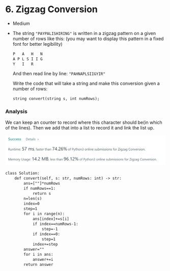 # 6. Zigzag Conversion

* Medium
*   The string `"PAYPALISHIRING"` is written in a zigzag pattern on a given number of rows like this: (you may want to display this pattern in a fixed font for better legibility)

    ```
    P   A   H   N
    A P L S I I G
    Y   I   R
    ```

    And then read line by line: `"PAHNAPLSIIGYIR"`

    Write the code that will take a string and make this conversion given a number of rows:

    ```
    string convert(string s, int numRows);
    ```



### Analysis

We can keep an counter to record where this character should be(in which of the lines). Then we add that into a list to record it and link the list up.&#x20;

![](<.gitbook/assets/image (6) (1).png>)

```
class Solution:
    def convert(self, s: str, numRows: int) -> str:
        ans=[""]*numRows
        if numRows==1:
            return s
        n=len(s)
        index=0
        step=1
        for i in range(n):
            ans[index]+=s[i]
            if index==numRows-1:
                step=-1
            if index==0:
                step=1
            index+=step
        answer=""
        for i in ans:
            answer+=i
        return answer
```
